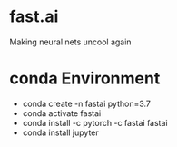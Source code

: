# fast.ai
Making neural nets uncool again

# conda Environment 

- conda create -n fastai python=3.7 
- conda activate fastai
- conda install -c pytorch -c fastai fastai 
- conda install jupyter 
